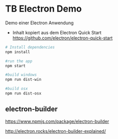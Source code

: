 # TB Electron Demo 

Demo einer Electron Anwendung

* Inhalt kopiert aus dem Electron Quick Start <https://github.com/electron/electron-quick-start>

```bash
# Install dependencies
npm install 

#run the app
npm start

#build windows
npm run dist-win

#build osx
npm run dist-osx
```

## electron-builder

https://www.npmjs.com/package/electron-builder

http://electron.rocks/electron-builder-explained/


